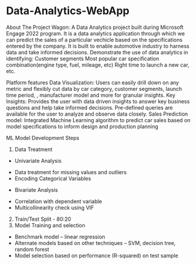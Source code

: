 # Data-Analytics-WebApp


About The Project
Wagon: A Data Analytics project built during Microsoft Engage 2022 program.
It is a data analytics application through which we can predict the sales of a particular vechicle based on the specifications entered by the company.
It is built to enable automotive industry to harness data and take informed decisions.
Demonstrate the use of data analytics in identifying:
Customer segments
Most popular car specification combination(engine type, fuel, mileage, etc)
Right time to launch a new car, etc.

Platform features
Data Visualization: Users can easily drill down on any metric and flexibly cut data by car category, customer segments, launch time period, , manufacturer model and more for granular insights.
Key Insights: Provides the user with data driven insights to answer key business questions and help take informed decisions. Pre-defined queries are available for the user to analyze and observe data closely.
Sales Prediction model: Integrated Machine Learning algorithm to predict car sales based on model specifications to inform design and production planning

ML Model Development Steps
1. Data Treatment
- Univariate Analysis
* Data treatment for missing values and outliers
* Encoding Categorical Variables
- Bivariate Analysis
* Correlation with dependent variable
* Multicollinearity check using VIF
2. Train/Test Split  - 80:20
3. Model Training and selection
- Benchmark model – linear regression
- Alternate models based on other techniques – SVM, decision tree, random forest
- Model selection based on performance (R-squared) on test sample
